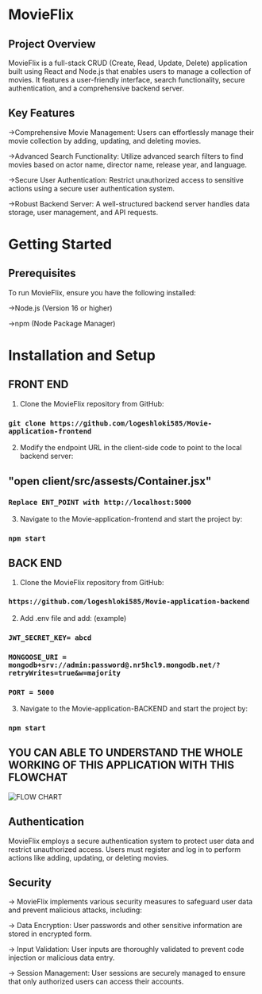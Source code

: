 # MovieFlix
## Project Overview

MovieFlix is a full-stack CRUD (Create, Read, Update, Delete) application built using React and Node.js that enables users to manage a collection of movies. It features a user-friendly interface, search functionality, secure authentication, and a comprehensive backend server.

## Key Features

->Comprehensive Movie Management: Users can effortlessly manage their    movie collection by adding, updating, and deleting movies.

->Advanced Search Functionality: Utilize advanced search filters to find movies based on actor name, director name, release year, and language.

->Secure User Authentication: Restrict unauthorized access to sensitive actions using a secure user authentication system.

->Robust Backend Server: A well-structured backend server handles data storage, user management, and API requests.

# Getting Started
## Prerequisites
To run MovieFlix, ensure you have the following installed:

->Node.js (Version 16 or higher)

->npm (Node Package Manager)

# Installation and Setup
## FRONT END

1. Clone the MovieFlix repository from GitHub:

### `git clone https://github.com/logeshloki585/Movie-application-frontend`

2. Modify the endpoint URL in the client-side code to point to the local backend server:

## "open client/src/assests/Container.jsx"

### `Replace ENT_POINT with http://localhost:5000`

3. Navigate to the Movie-application-frontend and start the project by:

### `npm start`

## BACK END

1. Clone the MovieFlix repository from GitHub:

### `https://github.com/logeshloki585/Movie-application-backend`

2. Add .env file and add: (example)

### `JWT_SECRET_KEY= abcd`
### `MONGOOSE_URI = mongodb+srv://admin:password@.nr5hcl9.mongodb.net/?retryWrites=true&w=majority`
### `PORT = 5000` 


3.  Navigate to the Movie-application-BACKEND and start the project by:

### `npm start`

## YOU CAN ABLE TO UNDERSTAND THE WHOLE WORKING OF THIS APPLICATION WITH THIS FLOWCHAT

![FLOW CHART](./src/Assests/flowchart.jpg)


## Authentication

MovieFlix employs a secure authentication system to protect user data and restrict unauthorized access. Users must register and log in to perform actions like adding, updating, or deleting movies.

## Security
-> MovieFlix implements various security measures to safeguard user data and prevent malicious attacks, including:

-> Data Encryption: User passwords and other sensitive information are stored in encrypted form.

-> Input Validation: User inputs are thoroughly validated to prevent code injection or malicious data entry.

-> Session Management: User sessions are securely managed to ensure that only authorized users can access their accounts.
